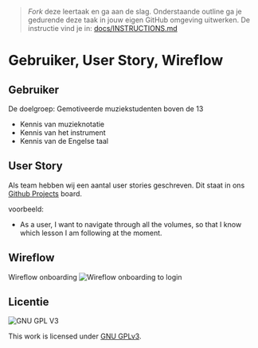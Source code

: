 > _Fork_ deze leertaak en ga aan de slag. Onderstaande outline ga je gedurende deze taak in jouw eigen GitHub omgeving uitwerken. De instructie vind je in: [docs/INSTRUCTIONS.md](docs/INSTRUCTIONS.md)

# Gebruiker, User Story, Wireflow
<!-- Geef je opdracht een titel en schrijf in één zin wat het is -->

## Gebruiker
<!-- Het is duidelijk wie de gebruiker is -->
De doelgroep: Gemotiveerde muziekstudenten boven de 13

- Kennis van muzieknotatie
- Kennis van het instrument
- Kennis van de Engelse taal

## User Story
<!-- Er is een User Story geschreven van de interactie -->
Als team hebben wij een aantal user stories geschreven. Dit staat in ons [Github Projects](https://github.com/JustinLung/the-game-of-tones-chapterpage/projects/1) board.

voorbeeld: 
- As a user, I want to navigate through all the volumes, so that I know which lesson I am following at the moment.

## Wireflow
<!-- Toon de wireflow -->
Wireflow onboarding
![Wireflow onboarding to login](https://github.com/JustinLung/the-game-of-tones-chapterpage/blob/main/docs/navigation-sketch.png?raw=true)

## Licentie

![GNU GPL V3](https://www.gnu.org/graphics/gplv3-127x51.png)

This work is licensed under [GNU GPLv3](./LICENSE).
